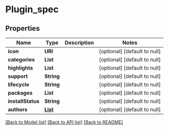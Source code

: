 # Plugin_spec

## Properties

| Name              | Type                                     | Description | Notes                        |
| ----------------- | ---------------------------------------- | ----------- | ---------------------------- |
| **icon**          | **URI**                                  |             | [optional] [default to null] |
| **categories**    | **List**                                 |             | [optional] [default to null] |
| **highlights**    | **List**                                 |             | [optional] [default to null] |
| **support**       | **String**                               |             | [optional] [default to null] |
| **lifecycle**     | **String**                               |             | [optional] [default to null] |
| **packages**      | **List**                                 |             | [optional] [default to null] |
| **installStatus** | **String**                               |             | [optional] [default to null] |
| **authors**       | [**List**](Plugin_spec_authors_inner.md) |             | [optional] [default to null] |

[[Back to Model list]](../README.md#documentation-for-models) [[Back to API list]](../README.md#documentation-for-api-endpoints) [[Back to README]](../README.md)
